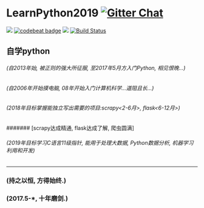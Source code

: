 # LearnPython2019 [![Gitter Chat](https://badges.gitter.im/frapsoft/frapsoft.svg?v=101)](https://gitter.im/LearnPythonFromOldboy/Lobby)
![](https://img.shields.io/badge/language-Python-orange.svg)
[![codebeat badge](https://codebeat.co/badges/baeefd2c-908a-49f7-9dc6-6dbaaa3e39bc)](https://codebeat.co/projects/github-com-sigai-learnpython2017-master)
[![](https://img.shields.io/badge/weibo-@Python-red.svg)](http://weibo.com/371407044)
[![Build Status](https://travis-ci.org/sigai/LearnPython2017.svg?branch=master)](https://travis-ci.org/sigai/LearnPython2017)


## 自学python  
###### (自2013年始, 被正则的强大所征服, 至2017年5月方入门Python, 相见恨晚...)  
###### (自2006年开始摸电脑, 08年开始入门计算机科学...道阻且长...)  
###### (2018年目标掌握*能独立写出需要的项目*:scrapy<2-6月>, flask<6-12月>)
####### [scrapy达成精通, flask达成了解, 爬虫圆满]
###### (2019年目标学习C语言11级指针, 能用于处理大数据, Python数据分析, 机器学习利用和开发)  
**** **** **** ****

### (持之以恒, 方得始终.)  
### (2017.5-*, 十年磨剑.)  

